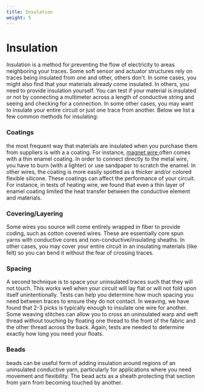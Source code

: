 ```yaml
---
title: Insulation
weight: 5
---
```



# Insulation

Insulation is a method for preventing the flow of electricity to areas neighboring your traces. Some soft sensor and actuator structures rely on traces being insulated from one and other, others don't. In some cases, you might also find that your materials already come insulated. In others, you need to provide insulation yourself. You can test if your material is insulated or not by connecting a multimeter across a length of conductive string and seeing and checking for a connection. In some other cases, you may want to insulate your entire circuit or just one trace from another. Below we list a few common methods for insulating: 

### Coatings

the most frequent way that materials are insulated when you purchase them from suppliers is with a a coating. For instance, [magnet wire ](../materials/metallic-fibers.md#copper)often comes with a thin enamel coating. In order to connect directly to the metal wire, you have to burn \(with a lighter\) or use sandpaper to scratch the enamel. In other wires, the coating is more easily spotted as a thicker and/or colored flexible silicone. These coatings can affect the performance of your circuit. For instance, in tests of heating wire, we found that even a thin layer of enamel coating limited the heat transfer between the conductive element and materials.

### Covering/Layering

Some wires you source will come entirely wrapped in fiber to provide coding, such as cotton covered wires. These are essentially core spun yarns with conductive cores and non-conductive/insulating sheaths. In other cases, you may cover your entire circuit in an insulating materials \(like felt\) so you can bend it without the fear of crossing traces. 

### Spacing

A second technique is to space your uninsulated traces such that they will not touch. This works well when your circuit will lay flat or will not fold upon itself unintentionally. Tests can help you determine how much spacing you need between traces to ensure they do not contact. In weaving, we have found that 2-3 picks is typically enough to insulate one wire for another. Some weaving stitches can allow you to cross an uninsulated warp and weft thread without touching by floating one thread to the front of the fabric and the other thread across the back. Again, tests are needed to determine exactly how long you need your floats. 

### Beads

beads can be useful form of adding insulation around regions of an uninsulated conductive yarn, particularly for applications where you need movement and flexibility. The bead acts as a sheath protecting that section from yarn from becoming touched by another. 

